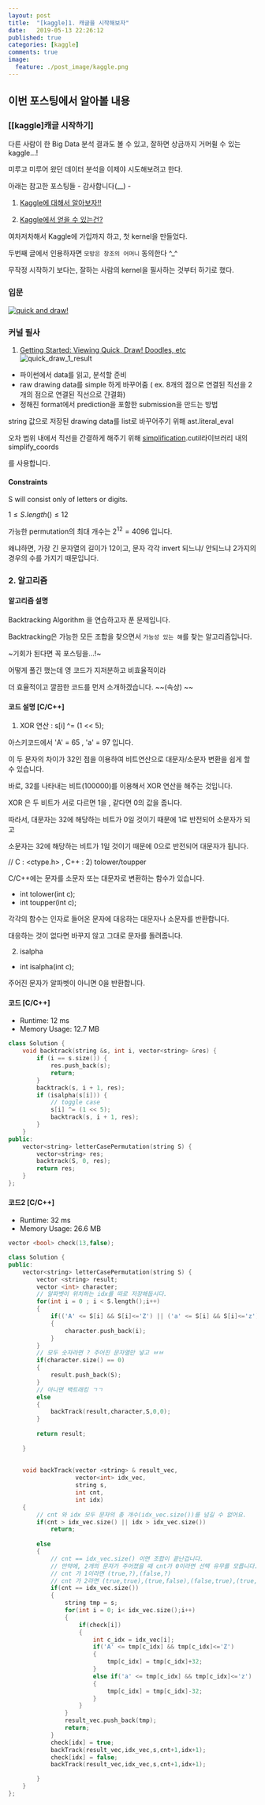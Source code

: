 ```yaml
---
layout: post
title:  "[kaggle]1. 캐글을 시작해보자"
date:   2019-05-13 22:26:12
published: true
categories: [kaggle]
comments: true
image:
  feature: ./post_image/kaggle.png
---
```


## **이번 포스팅에서 알아볼 내용**
### [[kaggle]캐글 시작하기]
<!--more-->
다른 사람이 한 Big Data 분석 결과도 볼 수 있고, 잘하면 상금까지 거머쥘 수 있는 kaggle...!

미루고 미루어 왔던 데이터 분석을 이제야 시도해보려고 한다. 

아래는 참고한 포스팅들 - 감사합니다(__) -

1. [Kaggle에 대해서 알아보자!!](https://bit.ly/2vY5cuN)

2. [Kaggle에서 얻을 수 있는건?](https://bit.ly/2Vo9oya)

여차저차해서 Kaggle에 가입까지 하고, 첫 kernel을 만들었다. 

두번째 글에서 인용하자면 `모방은 창조의 어머니` 동의한다 ^_^

무작정 시작하기 보다는, 잘하는 사람의 kernel을 필사하는 것부터 하기로 했다.

### 입문
[![quick and draw!](./post_image/quick_draw.JPG)](https://bit.ly/2JiHAtt)

### 커널 필사 
1. [Getting Started: Viewing Quick, Draw! Doodles, etc](https://bit.ly/2vY8xKi)
![quick_draw_1_result](./post_image/quick_draw_1_result.JPG)

- 파이썬에서 data를 읽고, 분석할 준비
- raw drawing data를 simple 하게 바꾸어줌 ( ex. 8개의 점으로 연결된 직선을 2개의 점으로 연결된 직선으로 갼결화)
- 정해진 format에서 prediction을 포함한 submission을 만드는 방법

string 값으로 저장된 drawing data를 list로 바꾸어주기 위해 ast.literal_eval

오차 범위 내에서 직선을 간결하게 해주기 위해 [simplification](https://bit.ly/30fCtPY).cutil라이브러리 내의 simplify_coords

를 사용합니다. 



#### Constraints

S will consist only of letters or digits.

$1 \leq S.length() \leq 12$

가능한 permutation의 최대 개수는 $2^{12} = 4096$ 입니다.

왜냐하면, 가장 긴 문자열의 길이가 12이고, 문자 각각 invert 되느냐/ 안되느냐 2가지의 경우의 수를 가지기 때문입니다.

### 2. 알고리즘

#### 알고리즘 설명
Backtracking Algorithm 을 연습하고자 푼 문제입니다. 

Backtracking은 가능한 모든 조합을 찾으면서 `가능성 있는 해`를 찾는 알고리즘입니다. 

~기회가 된다면 꼭 포스팅을...!~

어떻게 풀긴 했는데 영 코드가 지저분하고 비효율적이라 

더 효율적이고 깔끔한 코드를 먼저 소개하겠습니다. ~~(속상) ~~

#### 코드 설명 [C/C++]
1) XOR 연산 : s[i] ^= (1 << 5);

아스키코드에서 'A' = 65 , 'a' = 97 입니다. 

이 두 문자의 차이가 32인 점을 이용하여 비트연산으로 대문자/소문자 변환을 쉽게 할 수 있습니다. 

바로, 32를 나타내는 비트(100000)를 이용해서 XOR 연산을 해주는 것입니다. 

XOR 은 두 비트가 서로 다르면 1을 , 같다면 0의 값을 줍니다. 

따라서, 대문자는 32에 해당하는 비트가 0일 것이기 때문에 1로 반전되어 소문자가 되고 

소문자는 32에 해당하는 비트가 1일 것이기 때문에 0으로 반전되어 대문자가 됩니다. 

// C : <ctype.h> , C++ : <string>
2) tolower/toupper

C/C++에는 문자를 소문자 또는 대문자로 변환하는 함수가 있습니다. 

- int tolower(int c);
- int toupper(int c);

각각의 함수는 인자로 들어온 문자에 대응하는 대문자나 소문자를 반환합니다. 

대응하는 것이 없다면 바꾸지 않고 그대로 문자를 돌려줍니다.

2) isalpha

- int isalpha(int c);

주어진 문자가 알파벳이 아니면 0을 반환합니다.

#### 코드 [C/C++]
- Runtime: 12 ms
- Memory Usage: 12.7 MB

```cpp
class Solution {
    void backtrack(string &s, int i, vector<string> &res) {
        if (i == s.size()) {
            res.push_back(s);
            return;
        }
        backtrack(s, i + 1, res);
        if (isalpha(s[i])) {
            // toggle case
            s[i] ^= (1 << 5);
            backtrack(s, i + 1, res);
        }
    }
public:
    vector<string> letterCasePermutation(string S) {
        vector<string> res;
        backtrack(S, 0, res);
        return res;
    }
};
```

#### 코드2 [C/C++]
- Runtime: 32 ms
- Memory Usage: 26.6 MB

```cpp
vector <bool> check(13,false);

class Solution {
public:
    vector<string> letterCasePermutation(string S) {
        vector <string> result;
        vector <int> character;
        // 알파벳이 위치하는 idx를 따로 저장해둡시다.
        for(int i = 0 ; i < S.length();i++)
        {
            if(('A' <= S[i] && S[i]<='Z') || ('a' <= S[i] && S[i]<='z') )
            {
                character.push_back(i);
            }
        }
        // 모두 숫자라면 ? 주어진 문자열만 넣고 ㅂㅂ 
        if(character.size() == 0)
        {
            result.push_back(S);
        }
        // 아니면 백트래킹 ㄱㄱ
        else
        {
            backTrack(result,character,S,0,0);
        }    
        
        return result;
        
    }
    
    
    void backTrack(vector <string> & result_vec, 
                   vector<int> idx_vec,
                   string s, 
                   int cnt, 
                   int idx)
    {
        // cnt 와 idx 모두 문자의 총 개수(idx_vec.size())를 넘길 수 없어요.
        if(cnt > idx_vec.size() || idx > idx_vec.size())
            return;
        
        else
        {
            // cnt == idx_vec.size() 이면 조합이 끝난겁니다.
            // 만약에, 2개의 문자가 주어졌을 때 cnt가 0이라면 선택 유무를 모릅니다. (?,?) << 이런식으로
            // cnt 가 1이라면 (true,?),(false,?)
            // cnt 가 2라면 (true,true),(true,false),(false,true),(true,false) 와 같이 모든 조합이 만들어진 것을 볼 수 있습니다.
            if(cnt == idx_vec.size())
            {
                string tmp = s;
                for(int i = 0; i< idx_vec.size();i++)
                {
                    if(check[i])
                    {
                        int c_idx = idx_vec[i];
                        if('A' <= tmp[c_idx] && tmp[c_idx]<='Z')
                        {
                            tmp[c_idx] = tmp[c_idx]+32;
                        }
                        else if('a' <= tmp[c_idx] && tmp[c_idx]<='z')
                        {
                            tmp[c_idx] = tmp[c_idx]-32;
                        }
                    }
                }
                result_vec.push_back(tmp);
                return;
            }
            check[idx] = true;
            backTrack(result_vec,idx_vec,s,cnt+1,idx+1);
            check[idx] = false;
            backTrack(result_vec,idx_vec,s,cnt+1,idx+1);

        }
    }
};
```
